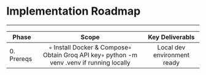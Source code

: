 # Implementation Roadmap
------------------------
| Phase     | Scope | Key Deliverabls|
| --------- |:-----:|:--------------:|
| 0. Prereqs| ◦ Install Docker & Compose◦ Obtain Groq API key◦ python -m venv .venv if running locally | Local dev environment ready
